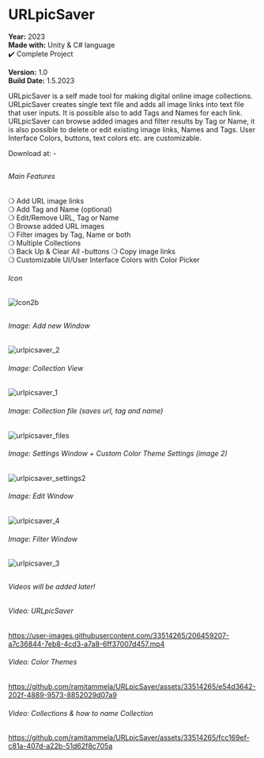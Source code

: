 # URLpicSaver
**Year:** 2023  
**Made with:** Unity & C# language  
✔️ Complete Project

**Version:** 1.0  
**Build Date:** 1.5.2023  

URLpicSaver is a self made tool for making digital online image collections. URLpicSaver creates single text file and adds all image links into text file that user inputs. It is possible also to add Tags and Names for each link. URLpicSaver can browse added images and filter results by Tag or Name, it is also possible to delete or edit existing image links, Names and Tags. User Interface Colors, buttons, text colors etc. are customizable.

Download at: -

##

###### Main Features  
❍ Add URL image links  
❍ Add Tag and Name (optional)  
❍ Edit/Remove URL, Tag or Name  
❍ Browse added URL images  
❍ Filter images by Tag, Name or both    
❍ Multiple Collections  
❍ Back Up & Clear All -buttons
❍ Copy image links  
❍ Customizable UI/User Interface Colors with Color Picker 

###### Icon
![Icon2b](https://user-images.githubusercontent.com/33514265/235365633-1634b3c5-7c54-42db-9f35-00284d7997a0.png)

##

###### Image: Add new Window
![urlpicsaver_2](https://github.com/ramitammela/URLpicSaver/assets/33514265/4c98d63f-d0e3-4f53-9131-8b49c44db44a)

###### Image: Collection View
![urlpicsaver_1](https://github.com/ramitammela/URLpicSaver/assets/33514265/f04e524a-167e-46f3-904b-69d3fa9b23d7)

###### Image: Collection file (saves url, tag and name)
![urlpicsaver_files](https://github.com/ramitammela/URLpicSaver/assets/33514265/4ef5ba13-ad85-495b-ac03-36a81b5804d1)

###### Image: Settings Window + Custom Color Theme Settings (image 2)
![urlpicsaver_settings2](https://github.com/ramitammela/URLpicSaver/assets/33514265/a9d233b6-ae3a-4e15-80e2-24f3e81759f6)

###### Image: Edit Window
![urlpicsaver_4](https://github.com/ramitammela/URLpicSaver/assets/33514265/759b289b-dccd-4f44-9f5a-495081a6731f)

###### Image: Filter Window
![urlpicsaver_3](https://github.com/ramitammela/URLpicSaver/assets/33514265/52a87043-fbda-43d0-9ca6-bf076cdf7af8)


##



###### Videos will be added later!


###### Video: URLpicSaver
https://user-images.githubusercontent.com/33514265/206459207-a7c36844-7eb8-4cd3-a7a8-6ff37007d457.mp4

###### Video: Color Themes
https://github.com/ramitammela/URLpicSaver/assets/33514265/e54d3642-202f-4889-9573-8852029d07a9

###### Video: Collections & how to name Collection
https://github.com/ramitammela/URLpicSaver/assets/33514265/fcc169ef-c81a-407d-a22b-51d62f8c705a





